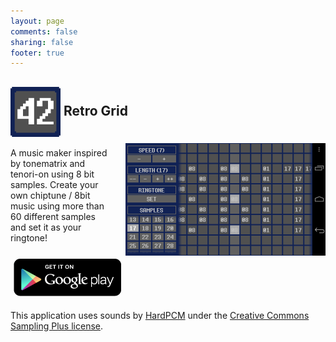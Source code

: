 ```yaml
---
layout: page
comments: false
sharing: false
footer: true
---
```

<h2 style="padding-top:0px;"> <img src="/images/icons/retro_grid_icon_80.png" style="height:80px; border:0px; vertical-align:middle"> Retro Grid</img> <img src="/images/icons/retro_grid_screen_180.png" style="height:180px; border:0px; float:right; margin-top:10px; margin-left:20px;" /></h2>

A music maker inspired by tonematrix and tenori-on using 8 bit samples.
Create your own chiptune / 8bit music using more than 60 different samples and set it as your ringtone!

<a href="https://play.google.com/store/apps/details?id=com.radlemur.retrogrid"><img style="border:0;margin:5px;margin:5px;" src="/images/appstores/google_play_badge.png" /></a>

This application uses sounds by <a href="http://www.freesound.org/usersViewSingle.php?id=205819
">HardPCM</a> under the <a href="http://creativecommons.org/licenses/sampling+/1.0/">Creative Commons Sampling Plus license</a>.